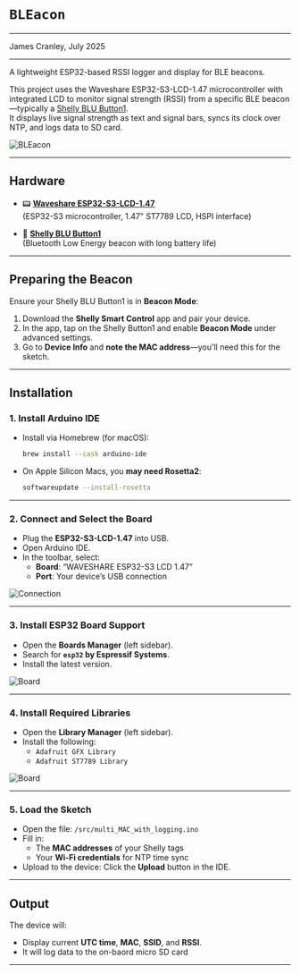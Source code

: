 # `BLEacon`

---

James Cranley, July 2025

---

A lightweight ESP32-based RSSI logger and display for BLE beacons.

This project uses the Waveshare ESP32-S3-LCD-1.47 microcontroller with integrated LCD to monitor signal strength (RSSI) from a specific BLE beacon—typically a [Shelly BLU Button1](https://www.shelly.com/blogs/documentation/shellyblu-button1).  
It displays live signal strength as text and signal bars, syncs its clock over NTP, and logs data to SD card.

![BLEacon](/images/BLEacon.png)

---

## Hardware

- 📟 [**Waveshare ESP32-S3-LCD-1.47**](https://www.waveshare.com/wiki/ESP32-S3-LCD-1.47)  
  (ESP32-S3 microcontroller, 1.47" ST7789 LCD, HSPI interface)

- 🔘 [**Shelly BLU Button1**](https://www.shelly.com/blogs/documentation/shellyblu-button1)  
  (Bluetooth Low Energy beacon with long battery life)

---

## Preparing the Beacon

Ensure your Shelly BLU Button1 is in **Beacon Mode**:

1. Download the **Shelly Smart Control** app and pair your device.
2. In the app, tap on the Shelly Button1 and enable **Beacon Mode** under advanced settings.
3. Go to **Device Info** and **note the MAC address**—you'll need this for the sketch.

---

## Installation

### 1. Install Arduino IDE

- Install via Homebrew (for macOS):

  ```bash
  brew install --cask arduino-ide
  ```

- On Apple Silicon Macs, you **may need Rosetta2**:

  ```bash
  softwareupdate --install-rosetta
  ```

---

### 2. Connect and Select the Board

- Plug the **ESP32-S3-LCD-1.47** into USB.
- Open Arduino IDE.
- In the toolbar, select:
  - **Board**: “WAVESHARE ESP32-S3 LCD 1.47”
  - **Port**: Your device’s USB connection

![Connection](/images/arduino-connection.png)

---

### 3. Install ESP32 Board Support

- Open the **Boards Manager** (left sidebar).
- Search for **`esp32` by Espressif Systems**.
- Install the latest version.

![Board](/images/arduino-board.png)

---

### 4. Install Required Libraries

- Open the **Library Manager** (left sidebar).
- Install the following:
  - `Adafruit GFX Library`
  - `Adafruit ST7789 Library`

![Board](/images/arduino-library.png)

---

### 5. Load the Sketch

- Open the file: `/src/multi_MAC_with_logging.ino`
- Fill in:
  - The **MAC addresses** of your Shelly tags
  - Your **Wi-Fi credentials** for NTP time sync
- Upload to the device: Click the **Upload** button in the IDE.

---

## Output

The device will:

- Display current **UTC time**, **MAC**, **SSID**, and **RSSI**.
- It will log data to the on-baord micro SD card
---
